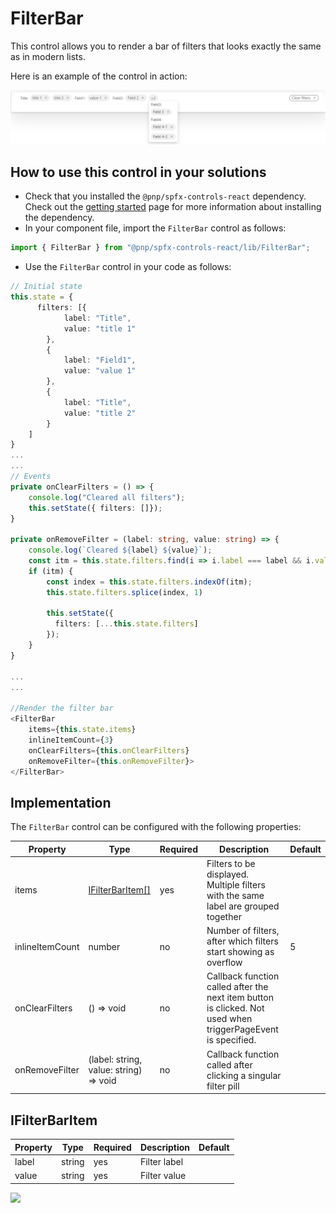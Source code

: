 # FilterBar

This control allows you to render a bar of filters that looks exactly the same as in modern lists.

Here is an example of the control in action:

![FilterBar control](../assets/FilterBar.png)

## How to use this control in your solutions

- Check that you installed the `@pnp/spfx-controls-react` dependency. Check out the [getting started](../../#getting-started) page for more information about installing the dependency.
- In your component file, import the `FilterBar` control as follows:

```TypeScript
import { FilterBar } from "@pnp/spfx-controls-react/lib/FilterBar";
```

- Use the `FilterBar` control in your code as follows:

```TypeScript
// Initial state
this.state = {
      filters: [{
            label: "Title",
            value: "title 1"
        },
        {
            label: "Field1",
            value: "value 1"
        },
        {
            label: "Title",
            value: "title 2"
        }
    ]
}
...
...
// Events 
private onClearFilters = () => {
    console.log("Cleared all filters");
    this.setState({ filters: []});
}

private onRemoveFilter = (label: string, value: string) => {
    console.log(`Cleared ${label} ${value}`);
    const itm = this.state.filters.find(i => i.label === label && i.value === value);
    if (itm) {
        const index = this.state.filters.indexOf(itm);
        this.state.filters.splice(index, 1)

        this.setState({
          filters: [...this.state.filters]
        });
    }
}

...
...

//Render the filter bar
<FilterBar
    items={this.state.items}
    inlineItemCount={3}
    onClearFilters={this.onClearFilters} 
    onRemoveFilter={this.onRemoveFilter}>
</FilterBar>
```

## Implementation

The `FilterBar` control can be configured with the following properties:

| Property | Type | Required | Description | Default |
| ---- | ---- | ---- | ---- | ---- |
| items | [IFilterBarItem[]](#ifilterbaritem) | yes | Filters to be displayed. Multiple filters with the same label are grouped together | |
| inlineItemCount | number | no | Number of filters, after which filters start showing as overflow | 5 |
| onClearFilters | () => void | no | Callback function called after the next item button is clicked. Not used when triggerPageEvent is specified. | |
| onRemoveFilter | (label: string, value: string) => void | no | Callback function called after clicking a singular filter pill | |

## IFilterBarItem
| Property | Type | Required | Description | Default |
| ---- | ---- | ---- | ---- | ---- |
| label | string | yes | Filter label | |
| value | string | yes | Filter value | |


![](https://telemetry.sharepointpnp.com/sp-dev-fx-controls-react/wiki/controls/FilterBar)
